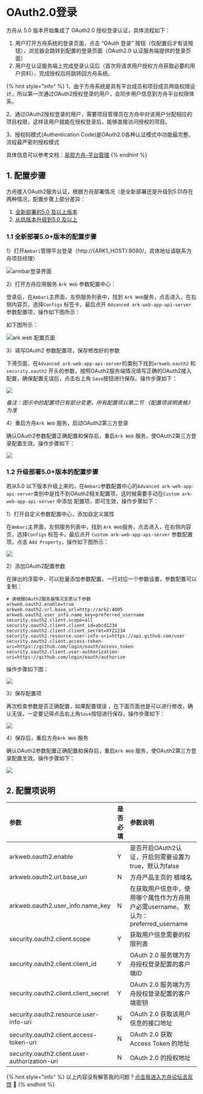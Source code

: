 # OAuth2.0登录

方舟从 5.0 版本开始集成了 OAuth2.0 授权登录认证，具体流程如下：

1. 用户打开方舟系统的登录页面，点击 “OAuth 登录” 按钮（仅配置后才有该按钮），浏览器会跳转到配置的登录页面（OAuth2.0 认证服务端提供的登录页面）
2. 用户在认证服务端上完成登录认证后（首次将请求用户授权方舟获取必要的用户资料），完成授权后将跳转回方舟系统。

{% hint style="info" %}
1、由于方舟系统是具有平台成员和项目成员两级权限设计，所以第一次通过OAuth2授权登录的用户，会同步用户信息到方舟平台权限体系。

2、通过OAuth2授权登录的用户，需要项目管理员在方舟中对该用户分配相应的项目权限，这样该用户就能在授权登录后，能够直接访问授权的项目。

3、授权码模式\(Authentication Code\)是OAuth2.0各种认证模式中功能最完整、流程最严密的授权模式

具体信息可以参考文档：[易观方舟-平台管理](../../features/enterprise-management/)
{% endhint %}

## 1. 配置步骤

方舟接入OAuth2服务认证，根据方舟部署情况（是全新部署还是升级到5.0\)存在两种情况，配置步骤上部分差异：

1. [全新部署的5.0 及以上版本](oauth2.md#11-quan-xin-bu-shu-5-0-yi-shang-ban-ben-de-pei-zhi-bu-zhou)
2. [从低版本升级到5.0 及以上](oauth2.md#12-sheng-ji-bu-shu-5-0-yi-shang-ban-ben-de-pei-zhi-bu-zhou)

### 1.1 全新部署5.0+版本的配置步骤

1）打开`Ambari`管理平台登录（http://{ARK1\_HOST}:8080/，具体地址请联系方舟项目经理）

![armbar&#x767B;&#x5F55;&#x754C;&#x9762;](../../.gitbook/assets/image%20%28363%29.png)

2）打开方舟应用服务 `Ark Web` 参数配置中心：

登录后，在`Ambari`主界面，左侧服务列表中，找到 `Ark Web`服务，点击进入，在右侧内容页，选择`Configs` 标签卡，最后点开 `Advanced ark-web-app-api-server` 参数配置项，操作如下图所示：

如下图所示：

![ark web &#x914D;&#x7F6E;&#x9875;&#x9762;](../../.gitbook/assets/image%20%28378%29.png)

3）填写OAuth2 参数配置项，保存修改好的参数

下滑页面，在`Advanced ark-web-app-api-server`的类别下找到`arkweb.oauth2` 和 `security.oauth2` 开头的参数，按照OAuth2服务端情况填写正确的OAuth2接入配置，确保配置无误后，点击右上角 `Save`按钮进行保存。操作步骤如下：

![](../../.gitbook/assets/image%20%28376%29.png)

_备注：图示中的配置项已有部分变更，所有配置项以第二节 《配置项说明表格》为准_

4）重启方舟`Ark Web` 服务，启动OAuth2第三方登录

确认OAuth2参数配置正确配置和保存后，重启`Ark Web` 服务，使OAuth2第三方登录配置生效。操作步骤如下：

![](../../.gitbook/assets/image%20%28374%29.png)

### 1.2 升级部署5.0+版本的配置步骤

若从5.0 以下版本升级上来的，在`Ambari`参数配置中心的`Advanced ark-web-app-api-server`类别中是找不到OAuth2相关配置项，这时候需要手动在`Custom ark-web-app-api-server` 中添加 配置项，即可生效，操作步骤如下：

1）打开自定义参数配置中心，添加自定义属性

在`Ambari`主界面，左侧服务列表中，找到 `Ark Web`服务，点击进入，在右侧内容页，选择`Configs` 标签卡，最后点开 `Custom ark-web-app-api-server` 参数配置项，点击 `Add Property`，操作如下图所示：

![](../../.gitbook/assets/image%20%28364%29.png)

2）添加OAuth2配置参数

在弹出的浮窗中，可以批量添加参数配置，一行对应一个参数设置，参数配置可以复制：

```text
# 请根据OAuth2服务器情况变更以下参数
arkweb.oauth2.enable=true
arkweb.oauth2.url.base_url=http://ark2:4005
arkweb.oauth2.user_info.name_key=preferred_username
security.oauth2.client.scope=all
security.oauth2.client.client_id=abcd1234
security.oauth2.client.client_secret=XYZ1234
security.oauth2.resource.user-info-uri=https://api.github.com/user
security.oauth2.client.access-token-uri=https://github.com/login/oauth/access_token
security.oauth2.client.user-authorization-uri=https://github.com/login/oauth/authorize
```

操作步骤如下图：

![](../../.gitbook/assets/image%20%28365%29.png)

3）保存配置项

再次检查参数是否正确配置，如果配置错误 ，在下面页面也是可以进行修改，确认无误，一定要记得点击右上角`Save`按钮进行保存。操作步骤如下：

![](../../.gitbook/assets/image%20%28373%29.png)

4）保存后，重启方舟`Ark Web` 服务

确认OAuth2参数配置正确配置和保存后，重启`Ark Web` 服务，使OAuth2第三方登录配置生效。操作步骤如下：

![](../../.gitbook/assets/image%20%28370%29.png)

## 2. 配置项说明

| **参数** | 是否必填 | 参数说明 |
| :--- | :--- | :--- |
| arkweb.oauth2.enable | Y | 是否开启OAuth2认证，开启则需要设置为true，默认为false |
| arkweb.oauth2.url.base\_url | N | 方舟产品主页的 根域名 |
| arkweb.oauth2.user\_info.name\_key | N | 在获取用户信息中，使用哪个属性作为方舟用户必需username。 默认为：preferred\_username |
| security.oauth2.client.scope | Y | 获取用户信息需要的权限列表 |
| security.oauth2.client.client\_id | Y | OAuth 2.0 服务端为方舟授权登录配置的客户端ID |
| security.oauth2.client.client\_secret | Y | OAuth 2.0 服务端为方舟授权登录配置的客户端密钥 |
| security.oauth2.resource.user-info-uri | N | OAuth 2.0 获取该用户信息的接口地址 |
| security.oauth2.client.access-token-uri | N | OAuth 2.0 获取 Access Token 的地址 |
| security.oauth2.client.user-authorization-uri | N | OAuth 2.0 的授权地址 |

{% hint style="info" %}
以上内容没有解答我的问题？[点击我进入方舟论坛去反馈](https://www.analysysdata.com/forum/index) 🚀
{% endhint %}

